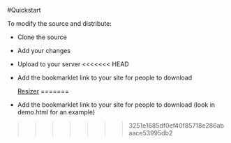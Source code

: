 #Quickstart

To modify the source and distribute:

 - Clone the source
 - Add your changes
 - Upload to your server
<<<<<<< HEAD
 - Add the bookmarklet link to your site for people to download

    <a class="button" href="javascript:(function(){document.body.appendChild(document.createElement('script')).src='http://codebomber.com/jquery/resizer/resizer.min.js';})();">Resizer</a>
=======
 - Add the bookmarklet link to your site for people to download (look in demo.html for an example)
>>>>>>> 3251e1685df0ef40f85718e286abaace53995db2
